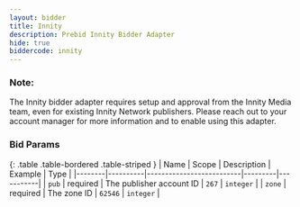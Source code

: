 ```yaml
---
layout: bidder
title: Innity
description: Prebid Innity Bidder Adapter
hide: true
biddercode: innity
---
```


### Note:
The Innity bidder adapter requires setup and approval from the Innity Media team, even for existing Innity Network publishers. Please reach out to your account manager for more information and to enable using this adapter.

### Bid Params

{: .table .table-bordered .table-striped }
| Name   | Scope    | Description              | Example | Type      |
|--------|----------|--------------------------|---------|-----------|
| `pub`  | required | The publisher account ID | `267`   | `integer` |
| `zone` | required | The zone ID              | `62546` | `integer` |
